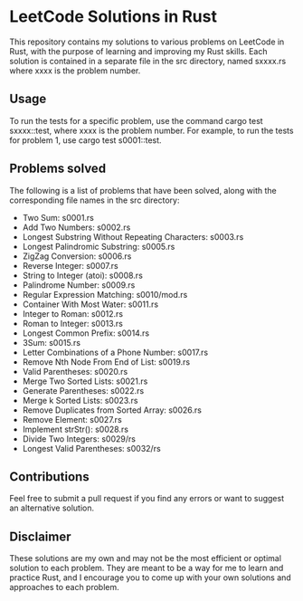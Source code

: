 # LeetCode Solutions in Rust
This repository contains my solutions to various problems on LeetCode in Rust, with the purpose of learning and improving my Rust skills. Each solution is contained in a separate file in the src directory, named sxxxx.rs where xxxx is the problem number.

## Usage
To run the tests for a specific problem, use the command cargo test sxxxx::test, where xxxx is the problem number. For example, to run the tests for problem 1, use cargo test s0001::test.

## Problems solved
The following is a list of problems that have been solved, along with the corresponding file names in the src directory:

- Two Sum: s0001.rs
- Add Two Numbers: s0002.rs
- Longest Substring Without Repeating Characters: s0003.rs
- Longest Palindromic Substring: s0005.rs
- ZigZag Conversion: s0006.rs
- Reverse Integer: s0007.rs
- String to Integer (atoi): s0008.rs
- Palindrome Number: s0009.rs
- Regular Expression Matching: s0010/mod.rs
- Container With Most Water: s0011.rs
- Integer to Roman: s0012.rs
- Roman to Integer: s0013.rs
- Longest Common Prefix: s0014.rs
- 3Sum: s0015.rs
- Letter Combinations of a Phone Number: s0017.rs
- Remove Nth Node From End of List: s0019.rs
- Valid Parentheses: s0020.rs
- Merge Two Sorted Lists: s0021.rs
- Generate Parentheses: s0022.rs
- Merge k Sorted Lists: s0023.rs
- Remove Duplicates from Sorted Array: s0026.rs
- Remove Element: s0027.rs
- Implement strStr(): s0028.rs
- Divide Two Integers: s0029/rs
- Longest Valid Parentheses: s0032/rs

## Contributions
Feel free to submit a pull request if you find any errors or want to suggest an alternative solution.

## Disclaimer
These solutions are my own and may not be the most efficient or optimal solution to each problem. They are meant to be a way for me to learn and practice Rust, and I encourage you to come up with your own solutions and approaches to each problem.
